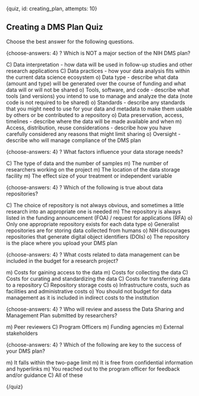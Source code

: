 
{quiz, id: creating_plan, attempts: 10}

## Creating a DMS Plan Quiz

Choose the best answer for the following questions.

{choose-answers: 4}
? Which is NOT a major section of the NIH DMS plan?

C) Data interpretation - how data will be used in follow-up studies and other research applications
C) Data practices - how your data analysis fits within the current data science ecosystem
o) Data type - describe what data (amount and type) will be generated over the course of funding and what data will or will not be shared
o) Tools, software, and code - describe what tools (and versions) you intend to use to manage and analyze the data (note code is not required to be shared)
o) Standards - describe any standards that you might need to use for your data and metadata to make them usable by others or be contributed to a repository
o) Data preservation, access, timelines - describe where the data will be made available and when
m) Access, distribution, reuse considerations - describe how you have carefully considered any reasons that might limit sharing
o) Oversight - describe who will manage compliance of the DMS plan

{choose-answers: 4}
? What factors influence your data storage needs?

C) The type of data and the number of samples
m) The number of researchers working on the project
m) The location of the data storage facility
m) The effect size of your treatment or independent variable

{choose-answers: 4}
? Which of the following is true about data repositories?

C) The choice of repository is not always obvious, and sometimes a little research into an appropriate one is needed
m) The repository is always listed in the funding announcement (FOA) / request for applications (RFA)
o) Only one appropriate repository exists for each data type
o) Generalist repositories are for storing data collected from humans
o) NIH discourages repositories that generate digital object identifiers (DOIs)
o) The repository is the place where you upload your DMS plan

{choose-answers: 4}
? What costs related to data management can be included in the budget for a research project?

m) Costs for gaining access to the data
m) Costs for collecting the data
C) Costs for curating and standardizing the data
C) Costs for transferring data to a repository
C) Repository storage costs
o) Infrastructure costs, such as facilities and administrative costs
o) You should not budget for data management as it is included in indirect costs to the institution

{choose-answers: 4}
? Who will review and assess the Data Sharing and Management Plan submitted by researchers?

m) Peer reviewers
C) Program Officers
m) Funding agencies
m) External stakeholders

{choose-answers: 4}
? Which of the following are key to the success of your DMS plan?

m) It falls within the two-page limit
m) It is free from confidential information and hyperlinks
m) You reached out to the program officer for feedback and/or guidance
C) All of these

{/quiz}
